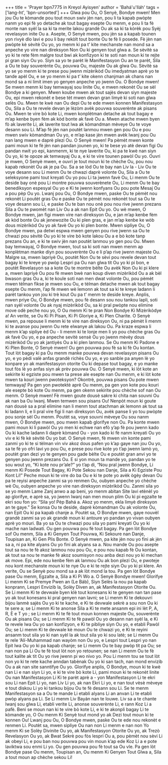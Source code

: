 +++
title = 'Prayer bpn7775 in Kreyol Ayisyen'
author = 'Bahá'u'lláh'
tags = ['lang-ht', 'bpn-unsorted']
+++
Glwa pou Ou, O Senyè, Bondye mwen! Men jou Ou te kòmande pou tout moun swiv jèn nan, pou li ta kapab pwòpte nanm yo epi fè yo detache ak tout bagay esepte Ou menm, e pou li ta fè monte nan syèl la sa ki ta merite lakou grandè Ou ak sa ki ta kòrèk pou Syèj revelasyon inite Ou a. Asepte, O Senyè mwen, pou jèn sa a kapab tounen yon rivyè dlo lavi e pou li bay rekòlt tout bonte Ou te fè li posede. Fè jèn nan pwòpte kè sèvitè Ou yo, yo menm ki pa t’ kite mechanste nan mond sa a anpeche yo vire nan direksyon Non Ou ki genyen tout glwa a. Se sèvitè sa yo ki te rete fèm malgre tout bwi ak konfizyon ki te soti nan moun ki te rejte pi gran siyn Ou yo. Siyn sa yo te parèt lè Manifestasyon Ou an te parèt, Sila a Ou te bay souverènte Ou, pouvwa Ou, majeste Ou ak glwa Ou. Sèvitè sa yo se yo menm ki te prese pou jwenn mizèrikòd Ou imedyatman aprè yo te tande apèl Ou, e se yo menm ki pa t’ kite okenn chanjman ak chans nan mond sa a ni limit imen yo genyen anpeche yo jwenn Ou. 
O Bondye mwen! Se mwen menm ki bay temwayaj sou linite Ou, e mwen rekonèt Ou se sèl Bondye a ki genyen. Mwen koube mwen ak tout sajès devan siyn majeste Ou, epi mwen rekonèt e bese tèt mwen devan gran limyè ki soti nan glwa selès Ou. Mwen te kwè nan Ou depi Ou te ede mwen konnen Manifestasyon Ou, Sila a Ou te revele devan je lèzòm avèk pouvwa souverènte ak pisans Ou. Mwen te vire bò kote Li, mwen konplètman detache ak tout bagay e m’ap kenbe byen fèm ak kòd bonte ak favè Ou a. Mwen atache mwen byen fò ak laverite Li, ak laverite tout lwa ak kòmandman mèveye Ou te voye desann sou Li. M’ap fè jèn nan poutèt lanmou mwen gen pou Ou e pou mwen swiv kòmandman Ou yo, e m’ap kase jèn mwen avèk lwanj pou Ou nan lang mwen e daprè plezi Ou. O Senyè mwen! Pa pèmèt mwen konte pami moun ki te fè jèn nan pandan jounen yo, ki te bese yo atè devan figi Ou pandan nwit yo epi, kanmenm, ki te nye laverite Ou, ki pa te kwè nan siyn Ou yo, ki te opoze ak temwayaj Ou a, e ki te vire tounen pawòl Ou yo.
Ouvri je mwen, O Senyè mwen, e ouvri je tout moun ki te chèche Ou, pou nou kapab rekonèt Ou ak je pa Ou. Sa a se lòd Ou te bay nan Liv la - Liv Ou te voye desann sou Li menm Ou te chwazi daprè volonte Ou, Sila a Ou te seleksyone pami tout kreyati Ou yo pou Li ta jwenn favè Ou, Li menm Ou te deside bay onè pou Li montre pouvwa souverènete Ou, Li menm Ou te bay benediksyon espesyal Ou yo e Ki te jwenn konfyans Ou pou pote Mesaj Ou a pou pèp Ou yo. Lwanj pou Ou, O Bondye mwen, paske Ou te pèmèt nou rekonèt Li poutèt gras Ou e paske Ou te pèmèt nou rekonèt tout sa Ou te voye desann sou Li, e paske Ou te ban nou onè pou nou rive jwenn prezans Sila a Ou te pwomèt nan Liv Ou a ak nan Epit Ou yo.
Ou wè mwen, O Bondye mwen, jan figi mwen vire nan direksyon Ou, e jan m’ap kenbe fèm ak kòd bonte Ou ak jenewozite Ou ki plen gras, e jan m’ap kenbe ke wòb dous mizèrikòd Ou yo ak favè Ou yo ki plen bonte. Mwen sipliye Ou, O Bondye mwen, pa detwi espwa mwen genyen pou rive jwenn sa Ou te chwazi pou sèvitè Ou yo ki te vire bò kote lakou Ou a e bò kote tanp prezans Ou an, e ki te swiv jèn nan poutèt lanmou yo gen pou Ou. Mwen bay temwayaj, O Bondye mwen, tout sa ki soti nan mwen menm ap konplètman manke diyn pou souverènte Ou e li p’ap rive jwenn majeste Ou. Malgre sa, mwen lapriyè Ou, poutèt Non Ou te sèvi pou revele devan tout bagay ki te kreye yo pwòp Lespri pa Ou nan glwa tit Ou yo ki pi bon, e poutèt Revelasyon sa a kote Ou te montre bèlte Ou avèk Non Ou ki pi klere a, mwen lapriyè Ou pou fè mwen bwè nan koup diven mizèrikòd Ou a ak bèl bwason gras Ou a, ki te koule soti nan men dwat volonte Ou, pou pèmèt mwen tèlman fikse je mwen sou Ou, e tèlman detache mwen ak tout bagay esepte Ou menm, l’ap fè mwen wè lemonn ak tout sa ki te kreye ladann li parèt tankou yon jou ki trè kout Ou pa t’ menm te deside kreye. 
 Anplis, mwen priye Ou, O Bondye mwen, pou fè desann sou nou tankou lapli, soti nan syèl volonte Ou ak nyaj mizèrikòd Ou, sa ki pral pwòpte nou elimine move odè peche nou yo, O Ou menm Ki te pran Non Bondye Ki Mizèrikòdye a! An verite, se Ou Ki Pi Pisan, Ki Pi Gloriye a, Ki Plen Charite.
O Senyè mwen, pa repouse li menm ki te vire nan direksyon Ou, ni pa pèmèt li menm ki te avanse pou jwenn Ou rete elwanye ak lakou Ou. Pa kraze espwa li menm k’ap sipliye èd Ou - li menm ki te lonje men li yo pou chèche gras Ou ak favè Ou yo, e pa anpeche sevitè sensè Ou yo jwenn mèvèy dous mizèrikòd Ou yo ak jantiyès Ou a ki plen lanmou. Se Ou menm Ki Padone e Ki Plen Bonte, O Senyè mwen! Ou gen pouvwa pou fè sa ki fè Ou kontan. Tout lòt bagay ki pa Ou menm manke pouvwa devan revelasyon pisans Ou yo, e yo pèdi valè anfas grandè richès Ou yo, e yo sanble pa anyen lè yo konpare yo ak manifestasyon otorite Ou ki depase tout bagay, e yo manke tout fòs lè yo anfas siyn ak prèv pouvwa Ou. O Senyè mwen, ki lòt kote an sekirite ki egziste pou mwen ta prese ale esepte nan Ou menm, e ki lòt kote mwen ta kouri jwenn pwoteksyon? Okontrè, pouvwa pisans Ou pote mwen temwayaj! Pa gen yon pwotektè aprè Ou menm, pa gen yon kote pou kouri ale esepte bò kote Ou menm, pa gen okenn sekirite pou chèche sof nan Ou menm. O Senyè mwen! Fè mwen goute dousè sakre ki chita nan souvni Ou ak nan ba Ou lwanj. Mwen temwen sou pisans Ou! Nenpòt moun ki goute nan dousè sa a pral elimine nan li menm tout atachman ak lemonn ak tout sa ki ladann li, e li pral vire figi li nan direksyon Ou, avèk panse li yo tou pwòpte pou sonje sèl Ou menm.
Poutèt sa, voye souvni mèveye Ou sou nanm mwen, O Bondye mwen, pou mwen kapab glorifye non Ou. Pa konte mwen pami moun ki li pawòl Ou yo men ki echwe nan efò y’ap fè pou jwenn kado Ou ki kache ladann li daprè kòmand Ou - yon kado ki fè nanm kreyati Ou yo viv e ki fè kè sèvitè Ou yo bat. O Senyè mwen, fè mwen vin konte pami zanmi yo ki te si tèlman vin viv akoz dous pafen yo k’ap gaye nan jou Ou yo, sa te fè yo ofri lavi yo pou Ou, e prese pou rive kote yo t’ap jwenn lamò yo, poutèt gran dezi yo te genyen pou gade bèlte Ou e poutèt gran anvi yo te genyen pou jwenn prezans Ou. E si yon moun ta mande yo, pandan yo te sou wout yo, “Ki kote nou pr’ale?” yo t’ap di, “Nou pral jwenn Bondye, Li menm Ki Posede Tout Bagay, Ki Pote Sekou nan Danje, Sila a Ki Egziste Pou Kont Li!”
Peche moun ki te vire do ba Ou e ki te pote yo avèk ògèy devan Ou pa te reyisi anpeche zanmi sa yo renmen Ou, oubyen anpeche yo chèche wè Ou, oubyen anpeche yo vire nan direksyon mizèrikòd Ou. Zanmi sila yo se yo menm Lame Zanj anwo a ap beni, yo menm abitan Site lavi etènèl yo ap glorifye, e aprè sa, yo jwenn lwanj nan men moun plim Ou ki pi egzalte te ekri sou fon yo: “Sila yo! Pèp Bahá a. Akoz yo menm, ekla limyè direksyon an te gaye.” Se konsa Ou te deside, daprè kòmandman Ou ak volonte Ou, nan Epit Ou ki pa kapab chanje a.
Poutèt sa, O Bondye mwen, gaye nouvèl grandè zanmi sa yo ak grandè moun ki antoure yo pandan yo vivan oubyen aprè yo mouri. Ba yo sa Ou te chwazi pou sila yo pami kreyati Ou yo ki mache nan ladwati. Ou gen pouvwa pou fè tout bagay. Pa gen lòt Bondye sof Ou menm, Sila a Ki Genyen Tout Pouvwa, Ki Sekoure nan Danje, Toupisan an, Ki Gen Plis Bonte.
O Senyè mwen, pa kite jèn nou yo fini ak jèn sa a, ni pa kite alyans Ou yo fini ak alyans sa a. Nou mande Ou pou asepte tout sa nou te fè akoz lanmou nou pou Ou, e pou nou kapab fè Ou kontan, ak tout sa nou te manke fè akoz soumisyon nou anba dezi nou yo ki mechan ak move. Epi, ede nou kenbe fèm ak lanmou Ou ak bon plezi Ou, e pwoteje nou kont mechanste moun ki te nye Ou e ki te rejte siyn Ou yo ki pi klere. An verite, Ou se Senyè pou mond sa a ak lòt mond la tou. Pa gen lòt Bondye pase Ou menm, Egzalte a, Sila a Ki Pi Wo a.
O Senyè Bondye mwen! Glorifye Li menm Ki se Premye Pwen an (Le Báb), Siyn Selès la nou pa kapab konprann, Lespri Envizib la, Solèy Diven an, ak Manifestasyon Otorite Ou. Se Li menm Ki te devwale byen klè tout konesans ki te genyen nan tan pase yo ak tout konesans ki pral genyen nan lavni; se Li menm Ki te dekouvri bijou lanmè sajès Ou yo ki te kache, e Ki te devwale sekrè a sou non Ou ki te sere a; se Li menm Ki te anonse Sila a Ki te mete ansanm epi ini lèt P, A, R, È e T yo  ; se Li menm Ki te fè tout moun konnen majeste Ou, souverènte Ou ak pisans Ou; se Li menm Ki te fè pawòl Ou yo desann nan syèl la, e Ki te revele lwa Ou yo san konfizyon, e Ki te pibliye siyn Ou yo, e etabli Pawòl Ou; se Li menm Ki te devwale kè moun Ou te chwazi yo, e Ki te reyini ansanm tout sila yo ki nan syèl la ak tout sila yo ki sou latè; se Li menm Ou te rele ‘Alí-Muhammad nan wayòm non Ou yo, e Lespri tout Lespri yo nan Epit lwa Ou yo ki pa kapab chanje; se Li menm Ou te bay pwòp tit pa Ou; se nan non pa Li Ou te fè tout lòt non yo retounen; se nan Li menm Ou te fè tout kalite ak tit Ou yo rive jwenn pi wo nivo yo. Pou Li menm tou se tout lòt non yo ki te rete kache anndan tabènak Ou yo ki san tach, nan mond envizib Ou a ak nan site sanntifye Ou yo.
Glorifye anplis, O Bondye, moun ki te kwè nan Li e nan siyn Li yo, e ki te vire bò kote Li, pami moun ki te rekonèt linite Ou nan Manifestasyon Li Ki te parèt aprè a - yon Manifestasyon Li te ekri sou Li nan Epit Li yo, nan Liv Li yo, ak nan Ekri Li yo, e nan tout vèsè mèveye e tout diskou Li yo ki tankou bijou Ou te fè desann sou Li. Se te menm Manifestasyon sa a Ou te mande Li etabli alyans Li an anvan Li te etabli pwòp alyans pa Li. Se Li menm Liv Bayán nan te louwe. Liv sa a te chante lwanj sou glwa Li, etabli verite Li, anonse souverènte Li, e rann Koz Li a pafè. Beni se moun nan ki te vire bò kote Li, e ki te akonpli bagay Li te kòmande yo, O Ou menm Ki Senyè tout mond yo ak Dezi tout moun ki te konnen Ou!
Lwanj pou Ou, O Bondye mwen, paske Ou te ede nou rekonèt e renmen Li. Poutèt sa, mwen sipliye Ou nan non Li menm e nan non Yo menm Ki se Solèy Divinite Ou yo, ak Manifestasyon Otorite Ou yo, ak Trezò Revelasyon Ou yo, ak Bwat Sekrè pou fòs lespri Ou a, pou pèmèt nou sèvi Li ak obeyi Li, e pou ban nou pouvwa pou vin moun k’ap ede Koz Li a e pote laviktwa sou enmi Li yo. Ou gen pouvwa pou fè tout sa Ou vle. Pa gen lòt Bondye pase Ou menm, Toupisan an, Ou menm Ki Genyen Tout Glwa a, Sila a tout moun ap chèche sekou Li!
